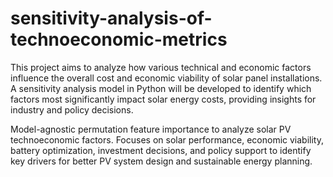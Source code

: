 # sensitivity-analysis-of-technoeconomic-metrics
This project aims to analyze how various technical and economic factors influence the overall cost and economic viability of solar panel installations. A sensitivity analysis model in Python will be developed to identify which factors most significantly impact solar energy costs, providing insights for industry and policy decisions.

Model-agnostic permutation feature importance to analyze solar PV technoeconomic factors. Focuses on solar performance, economic viability, battery optimization, investment decisions, and policy support to identify key drivers for better PV system design and sustainable energy planning.
